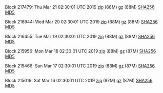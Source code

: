Block 217479: Thu Mar 21 02:30:01 UTC 2019 [zip](https://files.01coin.io/mainnet/2019-03-21/bootstrap.dat.zip) (88M) [gz](https://files.01coin.io/mainnet/2019-03-21/bootstrap.dat.tar.gz) (88M) [SHA256](https://files.01coin.io/mainnet/2019-03-21/sha256.txt) [MD5](https://files.01coin.io/mainnet/2019-03-21/md5.txt)

Block 216944: Wed Mar 20 02:30:01 UTC 2019 [zip](https://files.01coin.io/mainnet/2019-03-20/bootstrap.dat.zip) (88M) [gz](https://files.01coin.io/mainnet/2019-03-20/bootstrap.dat.tar.gz) (88M) [SHA256](https://files.01coin.io/mainnet/2019-03-20/sha256.txt) [MD5](https://files.01coin.io/mainnet/2019-03-20/md5.txt)

Block 216455: Tue Mar 19 02:30:01 UTC 2019 [zip](https://files.01coin.io/mainnet/2019-03-19/bootstrap.dat.zip) (88M) [gz](https://files.01coin.io/mainnet/2019-03-19/bootstrap.dat.tar.gz) (88M) [SHA256](https://files.01coin.io/mainnet/2019-03-19/sha256.txt) [MD5](https://files.01coin.io/mainnet/2019-03-19/md5.txt)

Block 215956: Mon Mar 18 02:30:01 UTC 2019 [zip](https://files.01coin.io/mainnet/2019-03-18/bootstrap.dat.zip) (88M) [gz](https://files.01coin.io/mainnet/2019-03-18/bootstrap.dat.tar.gz) (87M) [SHA256](https://files.01coin.io/mainnet/2019-03-18/sha256.txt) [MD5](https://files.01coin.io/mainnet/2019-03-18/md5.txt)

Block 215466: Sun Mar 17 02:30:01 UTC 2019 [zip](https://files.01coin.io/mainnet/2019-03-17/bootstrap.dat.zip) (88M) [gz](https://files.01coin.io/mainnet/2019-03-17/bootstrap.dat.tar.gz) (87M) [SHA256](https://files.01coin.io/mainnet/2019-03-17/sha256.txt) [MD5](https://files.01coin.io/mainnet/2019-03-17/md5.txt)

Block 215019: Sat Mar 16 02:30:01 UTC 2019 [zip](https://files.01coin.io/mainnet/2019-03-16/bootstrap.dat.zip) (87M) [gz](https://files.01coin.io/mainnet/2019-03-16/bootstrap.dat.tar.gz) (87M) [SHA256](https://files.01coin.io/mainnet/2019-03-16/sha256.txt) [MD5](https://files.01coin.io/mainnet/2019-03-16/md5.txt)
